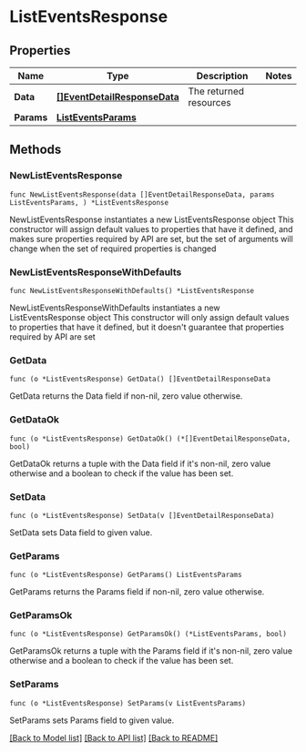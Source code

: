 # ListEventsResponse

## Properties

Name | Type | Description | Notes
------------ | ------------- | ------------- | -------------
**Data** | [**[]EventDetailResponseData**](EventDetailResponseData.md) | The returned resources | 
**Params** | [**ListEventsParams**](ListEventsParams.md) |  | 

## Methods

### NewListEventsResponse

`func NewListEventsResponse(data []EventDetailResponseData, params ListEventsParams, ) *ListEventsResponse`

NewListEventsResponse instantiates a new ListEventsResponse object
This constructor will assign default values to properties that have it defined,
and makes sure properties required by API are set, but the set of arguments
will change when the set of required properties is changed

### NewListEventsResponseWithDefaults

`func NewListEventsResponseWithDefaults() *ListEventsResponse`

NewListEventsResponseWithDefaults instantiates a new ListEventsResponse object
This constructor will only assign default values to properties that have it defined,
but it doesn't guarantee that properties required by API are set

### GetData

`func (o *ListEventsResponse) GetData() []EventDetailResponseData`

GetData returns the Data field if non-nil, zero value otherwise.

### GetDataOk

`func (o *ListEventsResponse) GetDataOk() (*[]EventDetailResponseData, bool)`

GetDataOk returns a tuple with the Data field if it's non-nil, zero value otherwise
and a boolean to check if the value has been set.

### SetData

`func (o *ListEventsResponse) SetData(v []EventDetailResponseData)`

SetData sets Data field to given value.


### GetParams

`func (o *ListEventsResponse) GetParams() ListEventsParams`

GetParams returns the Params field if non-nil, zero value otherwise.

### GetParamsOk

`func (o *ListEventsResponse) GetParamsOk() (*ListEventsParams, bool)`

GetParamsOk returns a tuple with the Params field if it's non-nil, zero value otherwise
and a boolean to check if the value has been set.

### SetParams

`func (o *ListEventsResponse) SetParams(v ListEventsParams)`

SetParams sets Params field to given value.



[[Back to Model list]](../README.md#documentation-for-models) [[Back to API list]](../README.md#documentation-for-api-endpoints) [[Back to README]](../README.md)


